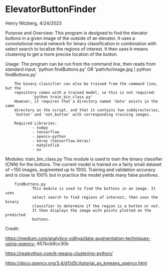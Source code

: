 ElevatorButtonFinder
====================

Henry Nitzberg, 4/24/2023

Purpose and Overview:
        This program is designed to find the elevator buttons in a given image 
        of the outside of an elevator. It uses a convolutional neural network 
        for binary classification in combination with select search to localize
        the regions of interest. It then uses k-means clustering to get a more 
        precise location of the button.

Usage:
        The program can be run from the command line, then reads from 
        standard input:
                'python findButtons.py' OR
                'path/to/image.jpg | python findButtons.py'
        
        The binary classifier can also be trained from the command line, but the
        repository comes with a trained model, so this is not required:
                'python train_bin_class.py'
        However, it requires that a directory named 'data' exists in the same
        directory as the script, and that it contains two subdirectories,
        'button' and 'not_button' with corresponding training images.

        Required Libraries:
                - numpy
                - tensorflow
                - opencv-python
                - keras (tensorflow.keras)
                - matplotlib
                - os

Modules:
        train_bin_class.py
                This module is used to train the binary classifier (CNN) for the 
                buttons. The current model is trained on a fairly small dataset
                of ~150 images, augmented up to 1000.
                Training and validation accuracy and is close to 100% but in
                practice the model yields many false positives. 
        
        findButtons.py
                This module is used to find the buttons in an image. It uses 
                select search to find regions of interest, then uses the binary
                classifier to determine if the region is a button or not.
                It then displays the image with points plotted on the predicted
                buttons.


Credit:

https://medium.com/analytics-vidhya/data-augmentation-techniques-using-opencv-
657bcb9cc30b

https://realpython.com/k-means-clustering-python/

https://docs.opencv.org/3.4/d1/d5c/tutorial_py_kmeans_opencv.html
